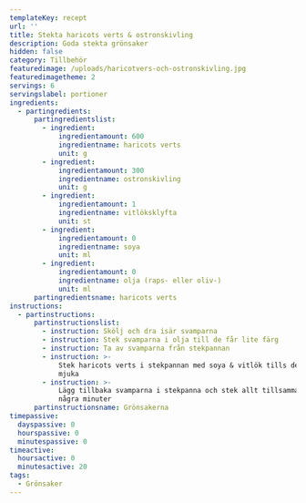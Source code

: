 ```yaml
---
templateKey: recept
url: ''
title: Stekta haricots verts & ostronskivling
description: Goda stekta grönsaker
hidden: false
category: Tillbehör
featuredimage: /uploads/haricotvers-och-ostronskivling.jpg
featuredimagetheme: 2
servings: 6
servingslabel: portioner
ingredients:
  - partingredients:
      partingredientslist:
        - ingredient:
            ingredientamount: 600
            ingredientname: haricots verts
            unit: g
        - ingredient:
            ingredientamount: 300
            ingredientname: ostronskivling
            unit: g
        - ingredient:
            ingredientamount: 1
            ingredientname: vitlöksklyfta
            unit: st
        - ingredient:
            ingredientamount: 0
            ingredientname: soya
            unit: ml
        - ingredient:
            ingredientamount: 0
            ingredientname: olja (raps- eller oliv-)
            unit: ml
      partingredientsname: haricots verts
instructions:
  - partinstructions:
      partinstructionslist:
        - instruction: Skölj och dra isär svamparna
        - instruction: Stek svamparna i olja till de får lite färg
        - instruction: Ta av svamparna från stekpannan
        - instruction: >-
            Stek haricots verts i stekpannan med soya & vitlök tills de blir
            mjuka
        - instruction: >-
            Lägg tillbaka svamparna i stekpanna och stek allt tillsammans i
            några minuter
      partinstructionsname: Grönsakerna
timepassive:
  dayspassive: 0
  hourspassive: 0
  minutespassive: 0
timeactive:
  hoursactive: 0
  minutesactive: 20
tags:
  - Grönsaker
---
```


